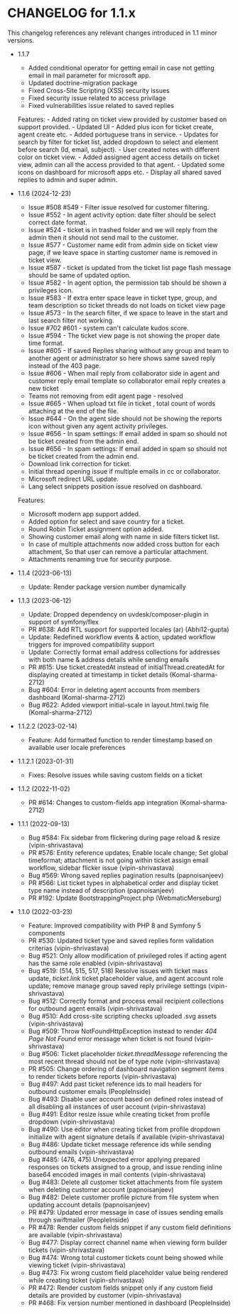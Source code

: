CHANGELOG for 1.1.x
===================

This changelog references any relevant changes introduced in 1.1 minor versions.
* 1.1.7
    * Added conditional operator for getting email in case not getting email in mail parameter for microsoft app.
    * Updated doctrine-migration package
    * Fixed Cross-Site Scripting (XSS) security issues
    * Fixed security issue related to access privilage
    * Fixed vulnerabilities issue related to saved replies

    Features:
        - Added rating on ticket view provided by customer based on support provided.
        - Updated UI - Added plus icon for ticket create, agent create etc.
        - Added portuguese trans in service.
        - Updates for search by filter for ticket list, added dropdown to select and element before search (Id, email, subject).
        - User created notes with different color on ticket view.
        - Added assigned agent access details on ticket view, admin can all the access provided to that agent.
        - Updated some icons on dashboard for microsoft apps etc.
        - Display all shared saved replies to admin and super admin.

* 1.1.6 (2024-12-23)
    * Issue #508 #549 - Filter issue resolved for customer filtering.
    * Issue #552 - In agent activity option: date filter should be select correct date format.
    * Issue #524 - ticket is in trashed folder and we will reply from the admin then it should not send mail to the customer.
    * Issue #577 - Customer name edit from admin side on ticket view page, if we leave space in starting customer name is removed in ticket view.
    * Issue #587 - ticket is updated from the ticket list page flash message should be same of updated option.
    * Issue #582 - In agent option, the permission tab should be shown a privileges icon.
    * Issue #583 - If extra enter space leave in ticket type, group, and team description so ticket threads do not loads on ticket view page 
    * Issue #573 - In the search filter, if we space to leave in the start and last search filter not working.
    * Issue #702 #601 - system can't calculate kudos score.
    * Issue #594 - The ticket view page is not showing the proper date time format.
    * Issue #605 - If saved Replies sharing without any group and team to another agent or administrator so here shows same saved reply instead of the 403 page.
    * Issue #606 - When mail reply from collaborator side in agent and customer reply email template so collaborator email reply creates a new ticket
    * Teams not removing from edit agent page - resolved
    * Issue #665 - When upload txt file in ticket , total count of words attaching at the end of the file.
    * Issue #644 - On the agent side should not be showing the reports icon without given any agent activity privileges.
    * Issue #656 - In spam settings: If email added in spam so should not be ticket created from the admin end.
    * Issue #656 - In spam settings: If email added in spam so should not be ticket created from the admin end.
    * Download link correction for ticket.
    * Initial thread opening issue if multiple emails in cc or collaborator.
    * Microsoft redirect URL update.
    * Lang select snippets position issue resolved on dashboard.
    
    Features:
    * Microsoft modern app support added.
    * Added option for select and save country for a ticket.
    * Round Robin Ticket assignment option added.
    * Showing customer email along with name in side filters ticket list.
    * In case of multiple attachments now added cross button for each attachment,
    So that user can remove a particular attachment.
    * Attachments renaming true for security purpose.

* 1.1.4 (2023-06-13)
    * Update: Render package version number dynamically

* 1.1.3 (2023-06-12)
    * Update: Dropped dependency on uvdesk/composer-plugin in support of symfony/flex
    * PR #638: Add RTL support for supported locales (ar) (Abhi12-gupta)
    * Update: Redefined workflow events & action, updated workflow triggers for improved compatibility support
    * Update: Correctly format email address collections for addresses with both name & address details while sending emails
    * PR #615: Use ticket.createdAt instead of initialThread.createdAt for displaying created at timestamp in ticket details (Komal-sharma-2712)
    * Bug #604: Error in deleting agent accounts from members dashboard (Komal-sharma-2712)
    * Bug #622: Added viewport initial-scale in layout.html.twig file (Komal-sharma-2712)

* 1.1.2.2 (2023-02-14)
    * Feature: Add formatted function to render timestamp based on available user locale preferences

* 1.1.2.1 (2023-01-31)
    * Fixes: Resolve issues while saving custom fields on a ticket

* 1.1.2 (2022-11-02)
    * PR #614: Changes to custom-fields app integration (Komal-sharma-2712)

* 1.1.1 (2022-09-13)
    * Bug #584: Fix sidebar from flickering during page reload & resize (vipin-shrivastava)
    * PR #576: Entity reference updates; Enable locale change; Set global timeformat; attachment is not going within ticket assign email workflow, sidebar flicker issue (vipin-shrivastava)
    * Bug #569: Wrong saved replies pagination results (papnoisanjeev)
    * PR #566: List ticket types in alphabetical order and display ticket type name instead of description (papnoisanjeev)
    * PR #192: Update BootstrappingProject.php (WebmaticMerseburg)

* 1.1.0 (2022-03-23)
    * Feature: Improved compatibility with PHP 8 and Symfony 5 components
    * PR #530: Updated ticket type and saved replies form validation criterias (vipin-shrivastava)
    * Bug #521: Only allow modification of privileged roles if acting agent has the same role enabled (vipin-shrivastava)
    * Bug #519: (514, 515, 517, 518) Resolve issues with ticket mass update, *ticket.link* ticket placeholder value, and agent account role update; remove manage group saved reply privilege settings (vipin-shrivastava)
    * Bug #512: Correctly format and process email recipient collections for outbound agent emails (vipin-shrivastava)
    * Bug #510: Add cross-site scripting checks uploaded .svg assets (vipin-shrivastava)
    * Bug #509: Throw NotFoundHttpException instead to render *404 Page Not Found* error message when ticket is not found (vipin-shrivastava)
    * Bug #506: Ticket placeholder *ticket.threadMessage* referencing the most recent thread should not be of type *note* (vipin-shrivastava)
    * PR #505: Change ordering of dashboard navigation segment items to render tickets before reports (vipin-shrivastava)
    * Bug #497: Add past ticket reference ids to mail headers for outbound customer emails (PeopleInside)
    * Bug #493: Disable user account based on defined roles instead of all disabling all instances of user account (vipin-shrivastava)
    * Bug #491: Editor resize issue while creating ticket from profile dropdown (vipin-shrivastava)
    * Bug #490: Use editor when creating ticket from profile dropdown initialize with agent signature details if available (vipin-shrivastava)
    * Bug #486: Update ticket message reference ids while sending outbound emails (vipin-shrivastava)
    * Bug #485: (476, 475) Unexpected error applying prepared responses on tickets assigned to a group, and issue rending inline base64 encoded images in mail contents (vipin-shrivastava)
    * Bug #483: Delete all customer ticket attachments from file system when deleting customer account (papnoisanjeev)
    * Bug #482: Delete customer profile picture from file system when updating account details (papnoisanjeev)
    * PR #479: Updated error message in case of issues sending emails through swiftmailer (PeopleInside)
    * PR #478: Render custom fields snippet if any custom field definitions are available (vipin-shrivastava)
    * Bug #477: Display correct channel name when viewing form builder tickets (vipin-shrivastava)
    * Bug #474: Wrong total customer tickets count being showed while viewing ticket (vipin-shrivastava)
    * Bug #473: Fix wrong custom field placeholder value being rendered while creating ticket (vipin-shrivastava)
    * PR #472: Render custom fields snippet only if any custom field details are provided by customer (vipin-shrivastava)
    * PR #468: Fix version number mentioned in dashboard (PeopleInside)
